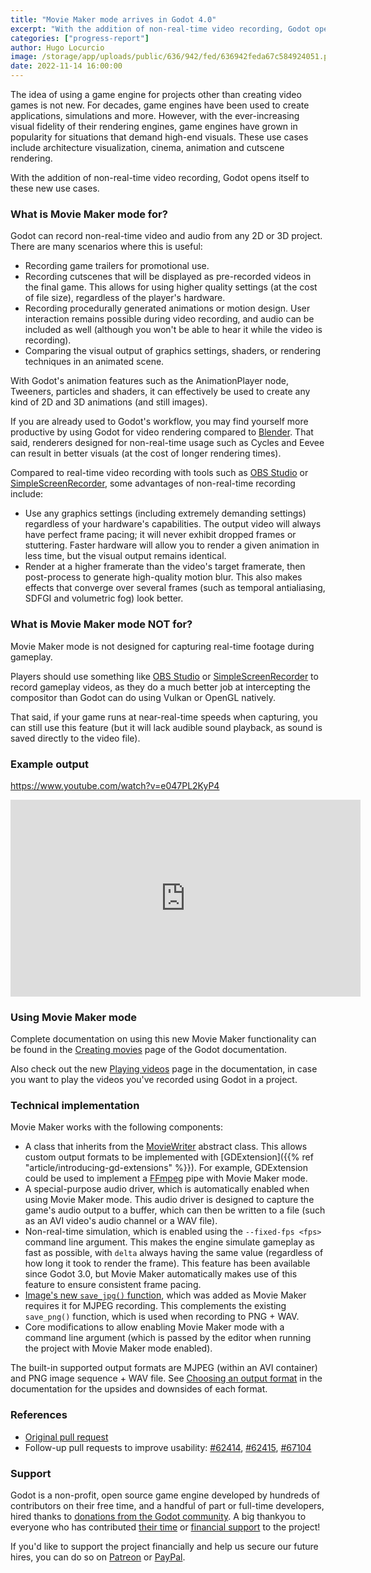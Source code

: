 ```yaml
---
title: "Movie Maker mode arrives in Godot 4.0"
excerpt: "With the addition of non-real-time video recording, Godot opens itself to new use cases such as architecture visualization and cutscene rendering."
categories: ["progress-report"]
author: Hugo Locurcio
image: /storage/app/uploads/public/636/942/fed/636942feda67c584924051.png
date: 2022-11-14 16:00:00
---
```


The idea of using a game engine for projects other than creating video games is not new. For decades, game engines have been used to create applications, simulations and more. However, with the ever-increasing visual fidelity of their rendering engines, game engines have grown in popularity for situations that demand high-end visuals. These use cases include architecture visualization, cinema, animation and cutscene rendering.

With the addition of non-real-time video recording, Godot opens itself to these new use cases.

### What is Movie Maker mode for?

Godot can record non-real-time video and audio from any 2D or 3D project. There are many scenarios where this is useful:

- Recording game trailers for promotional use.
- Recording cutscenes that will be displayed as pre-recorded videos in the final game. This allows for using higher quality settings (at the cost of file size), regardless of the player's hardware.
- Recording procedurally generated animations or motion design. User interaction remains possible during video recording, and audio can be included as well (although you won't be able to hear it while the video is recording).
- Comparing the visual output of graphics settings, shaders, or rendering techniques in an animated scene.

With Godot's animation features such as the AnimationPlayer node, Tweeners, particles and shaders, it can effectively be used to create any kind of 2D and 3D animations (and still images).

If you are already used to Godot's workflow, you may find yourself more productive by using Godot for video rendering compared to [Blender](https://www.blender.org/). That said, renderers designed for non-real-time usage such as Cycles and Eevee can result in better visuals (at the cost of longer rendering times).

Compared to real-time video recording with tools such as [OBS Studio](https://obsproject.com/) or [SimpleScreenRecorder](https://www.maartenbaert.be/simplescreenrecorder/), some advantages of non-real-time recording include:

- Use any graphics settings (including extremely demanding settings) regardless of your hardware's capabilities. The output video will always have perfect frame pacing; it will never exhibit dropped frames or stuttering. Faster hardware will allow you to render a given animation in less time, but the visual output remains identical.
- Render at a higher framerate than the video's target framerate, then post-process to generate high-quality motion blur. This also makes effects that converge over several frames (such as temporal antialiasing, SDFGI and volumetric fog) look better.

### What is Movie Maker mode NOT for?

Movie Maker mode is not designed for capturing real-time footage during gameplay.

Players should use something like [OBS Studio](https://obsproject.com/) or [SimpleScreenRecorder](https://www.maartenbaert.be/simplescreenrecorder/) to record gameplay videos, as they do a much better job at intercepting the compositor than Godot can do using Vulkan or OpenGL natively.

That said, if your game runs at near-real-time speeds when capturing, you can still use this feature (but it will lack audible sound playback, as sound is saved directly to the video file).

### Example output

https://www.youtube.com/watch?v=e047PL2KyP4

<iframe width="560" height="315" src="https://www.youtube.com/embed/e047PL2KyP4" title="YouTube video player" frameborder="0" allow="accelerometer; autoplay; clipboard-write; encrypted-media; gyroscope; picture-in-picture" allowfullscreen></iframe>


### Using Movie Maker mode

Complete documentation on using this new Movie Maker functionality can be found in the [Creating movies](https://docs.godotengine.org/en/latest/tutorials/animation/creating_movies.html) page of the Godot documentation.

Also check out the new [Playing videos](https://docs.godotengine.org/en/latest/tutorials/animation/playing_videos.html) page in the documentation, in case you want to play the videos you've recorded using Godot in a project.

### Technical implementation

Movie Maker works with the following components:

- A class that inherits from the [MovieWriter](https://docs.godotengine.org/en/latest/classes/class_moviewriter.html) abstract class. This allows custom output formats to be implemented with [GDExtension]({{% ref "article/introducing-gd-extensions" %}}). For example, GDExtension could be used to implement a [FFmpeg](https://ffmpeg.org/) pipe with Movie Maker mode.
- A special-purpose audio driver, which is automatically enabled when using Movie Maker mode. This audio driver is designed to capture the game's audio output to a buffer, which can then be written to a file (such as an AVI video's audio channel or a WAV file).
- Non-real-time simulation, which is enabled using the `--fixed-fps <fps>` command line argument. This makes the engine simulate gameplay as fast as possible, with `delta` always having the same value (regardless of how long it took to render the frame). This feature has been available since Godot 3.0, but Movie Maker automatically makes use of this feature to ensure consistent frame pacing.
- [Image's new `save_jpg()` function](https://docs.godotengine.org/en/latest/classes/class_image.html#class-image-method-save-jpg), which was added as Movie Maker requires it for MJPEG recording. This complements the existing `save_png()` function, which is used when recording to PNG + WAV.
- Core modifications to allow enabling Movie Maker mode with a command line argument (which is passed by the editor when running the project with Movie Maker mode enabled).

The built-in supported output formats are MJPEG (within an AVI container) and PNG image sequence + WAV file. See [Choosing an output format](https://docs.godotengine.org/en/latest/tutorials/animation/creating_movies.html#choosing-an-output-format) in the documentation for the upsides and downsides of each format.

### References

- [Original pull request](https://github.com/godotengine/godot/pull/62122)
- Follow-up pull requests to improve usability: [#62414](https://github.com/godotengine/godot/pull/62414), [#62415](https://github.com/godotengine/godot/pull/62415), [#67104](https://github.com/godotengine/godot/pull/67104)

### Support

Godot is a non-profit, open source game engine developed by hundreds of contributors on their free time, and a handful of part or full-time developers, hired thanks to [donations from the Godot community](https://godotengine.org/donate). A big thankyou to everyone who has contributed [their time](https://github.com/godotengine/godot/blob/master/AUTHORS.md) or [financial support](https://github.com/godotengine/godot/blob/master/DONORS.md) to the project!

If you'd like to support the project financially and help us secure our future hires, you can do so on [Patreon](https://www.patreon.com/godotengine) or [PayPal](https://godotengine.org/donate).
